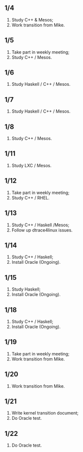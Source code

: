 ## 1/4
1. Study C++ & Mesos;
2. Work transition from Mike.  

## 1/5
1. Take part in weekly meeting;
2. Study C++ / Mesos.

## 1/6
1. Study Haskell / C++ / Mesos.

## 1/7
1. Study Haskell / C++ / Mesos.

## 1/8
1. Study C++ / Mesos.

## 1/11
1. Study LXC / Mesos.

## 1/12
1. Take part in weekly meeting;
2. Study C++ / RHEL.  

## 1/13
1. Study C++ / Haskell /Mesos;
2. Follow up dtrace4linux issues.

## 1/14
1. Study C++ / Haskell;
2. Install Oracle (Ongoing).

## 1/15
1. Study Haskell;
2. Install Oracle (Ongoing).

## 1/18
1. Study C++ / Haskell;
2. Install Oracle (Ongoing).

## 1/19
1. Take part in weekly meeting;
2. Work transition from Mike.  

## 1/20
1. Work transition from Mike. 

## 1/21
1. Write kernel transition document;
2. Do Oracle test.

## 1/22
1. Do Oracle test.
